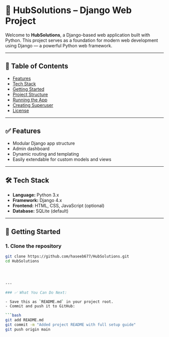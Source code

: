 # 🧩 HubSolutions – Django Web Project

Welcome to **HubSolutions**, a Django-based web application built with Python. This project serves as a foundation for modern web development using Django — a powerful Python web framework.

---

## 📌 Table of Contents

- [Features](#features)
- [Tech Stack](#tech-stack)
- [Getting Started](#getting-started)
- [Project Structure](#project-structure)
- [Running the App](#running-the-app)
- [Creating Superuser](#creating-superuser)
- [License](#license)

---

## ✅ Features

- Modular Django app structure
- Admin dashboard
- Dynamic routing and templating
- Easily extendable for custom models and views

---

## 🛠️ Tech Stack

- **Language:** Python 3.x
- **Framework:** Django 4.x
- **Frontend:** HTML, CSS, JavaScript (optional)
- **Database:** SQLite (default)

---

## 🚀 Getting Started

### 1. Clone the repository

```bash
git clone https://github.com/haseeb677/HubSolutions.git
cd HubSolutions




---

### ✅ What You Can Do Next:

- Save this as `README.md` in your project root.
- Commit and push it to GitHub:

```bash
git add README.md
git commit -m "Added project README with full setup guide"
git push origin main
